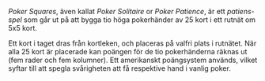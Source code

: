 *Poker Squares*, även kallat *Poker Solitaire* or *Poker Patience*, är ett *patiens-spel* som går ut på att bygga tio höga pokerhänder av 25 kort i ett rutnät om 5x5 kort.

Ett kort i taget dras från kortleken, och placeras på valfri plats i rutnätet. När alla 25 kort är placerade kan poängen för de tio pokerhänderna räknas ut (fem rader och fem kolumner). Ett amerikanskt poängsystem används, vilket syftar till att spegla svårigheten att få respektive hand i vanlig poker.